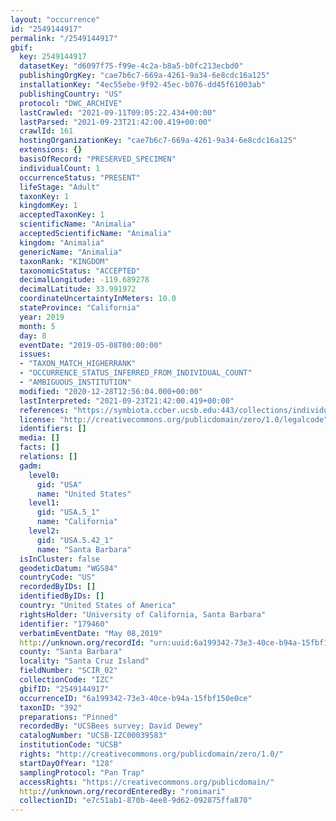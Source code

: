```yaml
---
layout: "occurrence"
id: "2549144917"
permalink: "/2549144917"
gbif:
  key: 2549144917
  datasetKey: "d6097f75-f99e-4c2a-b8a5-b0fc213ecbd0"
  publishingOrgKey: "cae7b6c7-669a-4261-9a34-6e8cdc16a125"
  installationKey: "4ec55ebe-9f92-45ec-b076-dd45f61003ab"
  publishingCountry: "US"
  protocol: "DWC_ARCHIVE"
  lastCrawled: "2021-09-11T09:05:22.434+00:00"
  lastParsed: "2021-09-23T21:42:00.419+00:00"
  crawlId: 161
  hostingOrganizationKey: "cae7b6c7-669a-4261-9a34-6e8cdc16a125"
  extensions: {}
  basisOfRecord: "PRESERVED_SPECIMEN"
  individualCount: 1
  occurrenceStatus: "PRESENT"
  lifeStage: "Adult"
  taxonKey: 1
  kingdomKey: 1
  acceptedTaxonKey: 1
  scientificName: "Animalia"
  acceptedScientificName: "Animalia"
  kingdom: "Animalia"
  genericName: "Animalia"
  taxonRank: "KINGDOM"
  taxonomicStatus: "ACCEPTED"
  decimalLongitude: -119.689278
  decimalLatitude: 33.991972
  coordinateUncertaintyInMeters: 10.0
  stateProvince: "California"
  year: 2019
  month: 5
  day: 8
  eventDate: "2019-05-08T00:00:00"
  issues:
  - "TAXON_MATCH_HIGHERRANK"
  - "OCCURRENCE_STATUS_INFERRED_FROM_INDIVIDUAL_COUNT"
  - "AMBIGUOUS_INSTITUTION"
  modified: "2020-12-28T12:56:04.000+00:00"
  lastInterpreted: "2021-09-23T21:42:00.419+00:00"
  references: "https://symbiota.ccber.ucsb.edu:443/collections/individual/index.php?occid=179460"
  license: "http://creativecommons.org/publicdomain/zero/1.0/legalcode"
  identifiers: []
  media: []
  facts: []
  relations: []
  gadm:
    level0:
      gid: "USA"
      name: "United States"
    level1:
      gid: "USA.5_1"
      name: "California"
    level2:
      gid: "USA.5.42_1"
      name: "Santa Barbara"
  isInCluster: false
  geodeticDatum: "WGS84"
  countryCode: "US"
  recordedByIDs: []
  identifiedByIDs: []
  country: "United States of America"
  rightsHolder: "University of California, Santa Barbara"
  identifier: "179460"
  verbatimEventDate: "May 08,2019"
  http://unknown.org/recordId: "urn:uuid:6a199342-73e3-40ce-b94a-15fbf150e0ce"
  county: "Santa Barbara"
  locality: "Santa Cruz Island"
  fieldNumber: "SCIR_02"
  collectionCode: "IZC"
  gbifID: "2549144917"
  occurrenceID: "6a199342-73e3-40ce-b94a-15fbf150e0ce"
  taxonID: "392"
  preparations: "Pinned"
  recordedBy: "UCSBees survey; David Dewey"
  catalogNumber: "UCSB-IZC00039583"
  institutionCode: "UCSB"
  rights: "http://creativecommons.org/publicdomain/zero/1.0/"
  startDayOfYear: "128"
  samplingProtocol: "Pan Trap"
  accessRights: "https://creativecommons.org/publicdomain/"
  http://unknown.org/recordEnteredBy: "romimari"
  collectionID: "e7c51ab1-870b-4ee8-9d62-092875ffa870"
---
```

